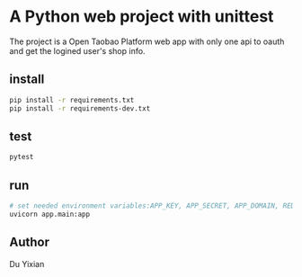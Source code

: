 # A Python web project with unittest

The project is a Open Taobao Platform web app with only one api to oauth and get the logined user's shop info.

## install

```bash
pip install -r requirements.txt
pip install -r requirements-dev.txt
```

## test

```bash
pytest
```

## run

```bash
# set needed environment variables:APP_KEY, APP_SECRET, APP_DOMAIN, REDIRECT
uvicorn app.main:app
```

## Author

Du Yixian
